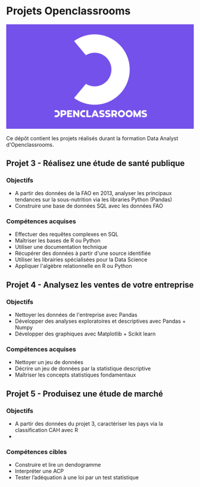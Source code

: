 # Projets Openclassrooms
![logo](Openclassrooms_logo.png)

Ce dépôt contient les projets réalisés durant la formation Data Analyst d'Openclassrooms.


## Projet 3 - Réalisez une étude de santé publique
### Objectifs
* A partir des données de la FAO en 2013, analyser les principaux tendances sur la sous-nutrition via les libraries Python (Pandas)
* Construire une base de données SQL avec les données FAO

### Compétences acquises
* Effectuer des requêtes complexes en SQL
* Maîtriser les bases de R ou Python
* Utiliser une documentation technique
* Récupérer des données à partir d'une source identifiée 
* Utiliser les librairies spécialisées pour la Data Science 
* Appliquer l'algèbre relationnelle en R ou Python

## Projet 4 - Analysez les ventes de votre entreprise
### Objectifs
* Nettoyer les données de l'entreprise avec Pandas
* Développer des analyses exploratoires et descriptives avec Pandas + Numpy
* Développer des graphiques avec Matplotlib + Scikit learn
  
### Compétences acquises
* Nettoyer un jeu de données
* Décrire un jeu de données par la statistique descriptive 
* Maîtriser les concepts statistiques fondamentaux

## Projet 5 - Produisez une étude de marché
### Objectifs
* A partir des données du projet 3, caractériser les pays via la classification CAH avec R
* 
  
### Compétences cibles
* Construire et lire un dendogramme
* Interpréter une ACP
* Tester l’adéquation à une loi par un test statistique


